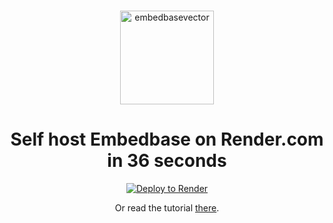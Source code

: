 <br />


<p align="center">
<img width="150" alt="embedbasevector" src="https://user-images.githubusercontent.com/11430621/223136025-14572cac-f2aa-455c-936b-a48cb35a0c57.png">
  <h1 align="center">Self host Embedbase on Render.com in 36 seconds</h1>

  <p align="center">
    <a href="https://render.com/deploy?repo=https://github.com/different-ai/embedbase-render">
      <img src="https://render.com/images/deploy-to-render-button.svg" alt="Deploy to Render">
    </a>
    <br />
    <p align="center">Or read the tutorial <a href="https://docs.embedbase.xyz/tutorials/self-host-on-render">there</a>.</p>    
  </p>
</p>


